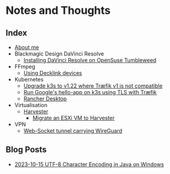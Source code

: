 # Notes and Thoughts

## Index

- [About me](about_me)
- Blackmagic Design DaVinci Resolve
  - [Installing DaVinci Resolve on OpenSuse Tumbleweed](BlackmagicDesign_DaVinciResolve/install_DaVinciResolve_on_OpenSuse_Tumbleweed.md)
- FFmpeg
  - [Using Decklink devices](FFmpeg/using_decklink_devices)
- Kubernetes
  - [Upgrade k3s to v1.22 where Træfik v1 is not compatible](kubernetes/k3s/upgrading_k3s_to_1.22+)
  - [Run Google's hello-app on k3s using TLS with Træfik](kubernetes/k3s/run_googles_hello-app)
  - [Rancher Desktop](kubernetes/rancher_desktop/index)
- Virtualisation
  - [Harvester](virtualisation/harvester/index)
    - [Migrate an ESXi VM to Harvester](virtualisation/harvester/migrate_esxi_to_harvester)
- VPN
  - [Web-Socket tunnel carrying WireGuard](VPN/wstunnel_wireguard)

## Blog Posts

- [2023-10-15 UTF-8 Character Encoding in Java on Windows](java/utf8_character_encoding_windows.md)
